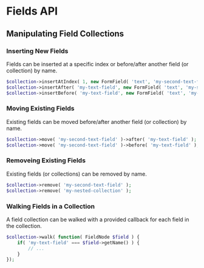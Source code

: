 # Fields API

## Manipulating Field Collections

### Inserting New Fields

Fields can be inserted at a specific index or before/after another field (or collection) by name.

```php
$collection->insertAtIndex( 1, new FormField( 'text', 'my-second-text-field' );
$collection->insertAfter( 'my-text-field', new FormField( 'text', 'my-second-text-field' ) );
$collection->insertBefore( 'my-text-field', new FormField( 'text', 'my-second-text-field' ) );
```

### Moving Existing Fields

Existing fields can be moved before/after another field (or collection) by name.

```php
$collection->move( 'my-second-text-field' )->after( 'my-text-field' );
$collection->move( 'my-second-text-field' )->before( 'my-text-field' );
```

### Removeing Existing Fields

Existing fields (or collections) can be removed by name.

```php
$collection->remove( 'my-second-text-field' );
$collection->remove( 'my-nested-collection' );
```

### Walking Fields in a Collection

A field collection can be walked with a provided callback for each field in the collection.

```php
$collection->walk( function( FieldNode $field ) {
    if( 'my-text-field' === $field->getName() ) {
        // ...
    }
});
```
